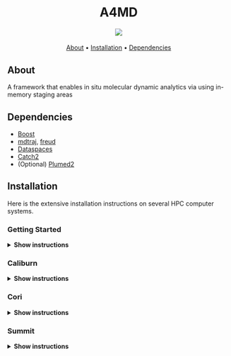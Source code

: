 <h1 align="center">  
  A4MD
  <h4 align="center">
  <a href="https://app.shippable.com/github/Analytics4MD/A4MD-project-a4md"><img src="https://api.shippable.com/projects/5bcf364bec335d0700dbc0ec/badge?branch=master"/></a>
  </h4>
</h1>

<p align="center">
  <a href="#about">About</a> •
  <a href="#installation">Installation</a> •
  <a href="#dependencies">Dependencies</a>
</p>

## About
A framework that enables in situ molecular dynamic analytics via using in-memory staging areas

## Dependencies
- [Boost](https://www.boost.org)
- [mdtraj](http://mdtraj.org), [freud](https://freud.readthedocs.io)
- [Dataspaces](http://www.dataspaces.org)
- [Catch2](https://github.com/catchorg/Catch2)
- (Optional) [Plumed2](https://github.com/plumed/plumed2)

## Installation

Here is the extensive installation instructions on several HPC computer systems.

### Getting Started

<details><summary><b>Show instructions</b></summary>
  
Clone the source code from this repository

```
git clone --recursive git@github.com:Analytics4MD/A4MD-project-a4md.git a4md
```

</details>

### Caliburn

<details><summary><b>Show instructions</b></summary>

1. Build A4MD package 
```
cd a4md
mkdir build
cd build

module purge
module load python/3.6.3
module load openmpi/2.1.3-gcc-4.8.5
module load boost/1.68-gcc-4.8.5
cmake .. \
-DCMAKE_INSTALL_PREFIX=../_install \
-DBOOST_ROOT=/software/boost/1.68-gcc-4.8.5 \
-DPYTHON_INCLUDE_DIR=$(python -c "from distutils.sysconfig import get_python_inc; print(get_python_inc())") \
-DPYTHON_LIBRARY=$(python -c "import distutils.sysconfig as sysconfig; import os; print(os.path.join(sysconfig.get_config_var('LIBDIR'), sysconfig.get_config_var('LDLIBRARY')))")
```
2. (Optional) To use tau profiling in the code the cmake command can include the following flags. Of course, tau needs to be installed on the system.

```
-DCMAKE_C_COMPILER=tau_cc.sh -DCMAKE_CXX_COMPILER=tau_cxx.sh
```
</details>

### Cori

<details><summary><b>Show instructions</b></summary>

1. Load module prerequisites

Note: boost/1.70.0 is currently not able to be found by find_package in cmake. It is recommended to use boost/1.69.0 until the issue is resolved.
```
module swap PrgEnv-intel PrgEnv-gnu
module load python/3.7-anaconda-2019.07
module load cmake
module load boost/1.69.0
module load rdma-credentials
```
2. Create Anaconda environement (i.e test_env), if not.
```
conda create -n ${A4MD_ENV}
```
3. Load created Python environment 
```
source activate ${A4MD_ENV}
export LD_LIBRARY_PATH="$HOME/.conda/envs/${A4MD_ENV}/lib:$LD_LIBRARY_PATH"
```
4. Install Python dependencies
```
conda install -c conda-forge mdtraj
conda install -c conda-forge freud
```
5. Build A4MD package 
```
cd a4md
mkdir build
cd build
cmake .. \
-DCMAKE_INSTALL_PREFIX=../_install \
-DBOOST_ROOT=${BOOST_ROOT} \
-DPYTHON_EXECUTABLE=$(which python) \
-DPYTHON_INCLUDE_DIR=$(python -c "from distutils.sysconfig import get_python_inc; print(get_python_inc())") \
-DPYTHON_LIBRARY=$(python -c "import distutils.sysconfig as sysconfig; import os; print(os.path.join(sysconfig.get_config_var('LIBDIR'), sysconfig.get_config_var('LDLIBRARY')))") \
-DMPI_C_COMPILER=$(which cc) \
-DMPI_CXX_COMPILER=$(which CC) \
-DMPI_FORTRAN_COMPILER=$(which ftn)

make
make install
```
6. Build A4MD Python package
```
cd a4md
pip install -e .
```
7. (Optional) To use TAU manual instrumentation, install TAU at ${TAU_ROOT}
```
module unload darshan
module load papi
export TAU_TRACK_HEAP=1
export TAU_INTERRUPT_INTERVAL=1
export TAU_METRICS=TIME,PAPI_TOT_CYC,PAPI_TOT_INS,ENERGY
export TAU_LIBS=$(tau_cxx.sh -tau:showlibs)
export CXXFLAGS="-g -DPROFILING_ON -DTAU_STDCXXLIB -I${TAU_ROOT}/include"
```
8. (Optional) To use build-in performance scheme, run cmake command with the following flag
```
-DBUILT_IN_PERF=ON
```
</details>

### Summit
<details><summary><b>Show instructions</b></summary>
1. Load module prerequisites
```
module purge
module load gcc/8.1.1
module load python/3.7.0-anaconda3-5.3.0
module load cmake/3.15.2
module load papi/5.7.0
module load spectrum-mpi/10.3.0.1-20190611
module load boost/1.66.0
```
2. Build A4MD package 
```
cd a4md
mkdir build
cd build
CC=$(which gcc) CXX=$(which g++) cmake .. \
-DCMAKE_INSTALL_PREFIX=../_install \
-DBOOST_ROOT=${OLCF_BOOST_ROOT} \
-DPYTHON_EXECUTABLE=$(which python) \
-DPYTHON_INCLUDE_DIR=$(python -c "from distutils.sysconfig import get_python_inc; print(get_python_inc())") \
-DPYTHON_LIBRARY=$(python -c "import distutils.sysconfig as sysconfig; import os; print(os.path.join(sysconfig.get_config_var('LIBDIR'), sysconfig.get_config_var('LDLIBRARY')))") \
-DMPI_C_COMPILER=$(which mpicc) \
-DMPI_CXX_COMPILER=$(which mpicxx) \
-DMPI_FORTRAN_COMPILER=$(which mpifort)

make
make install
```
</details>
